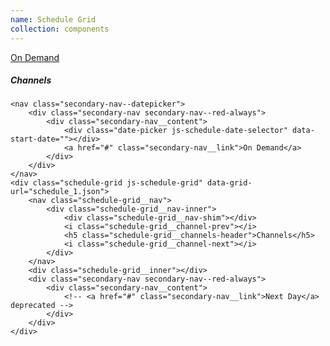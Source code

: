 ```yaml
---
name: Schedule Grid
collection: components
---
```

<nav class="secondary-nav--datepicker">
	<div class="secondary-nav secondary-nav--red-always">
		<div class="secondary-nav__content">
			<div class="date-picker js-schedule-date-selector" data-start-date=""></div>
			<a href="#" class="secondary-nav__link">On Demand</a>
		</div>
	</div>
</nav>
<div class="schedule-grid js-schedule-grid"  data-context="schedule grid" data-grid-url="schedule_1.json">
	<nav class="schedule-grid__nav">
		<div class="schedule-grid__nav-inner">
			<div class="schedule-grid__nav-shim"></div>
			<i class="schedule-grid__channel-prev" data-track data-label="arrow" data-location="left"></i>
			<h5 class="schedule-grid__channels-header">Channels</h5>
			<i class="schedule-grid__channel-next" data-track data-label="arrow" data-location="right"></i>
		</div>
	</nav>
	<div class="schedule-grid__inner"></div>
	<div class="secondary-nav secondary-nav--red-always">
		<div class="secondary-nav__content">
			<!-- <a href="#" class="secondary-nav__link">Next Day</a> deprecated -->
		</div>
	</div>
</div>

```
<nav class="secondary-nav--datepicker">
	<div class="secondary-nav secondary-nav--red-always">
		<div class="secondary-nav__content">
			<div class="date-picker js-schedule-date-selector" data-start-date=""></div>
			<a href="#" class="secondary-nav__link">On Demand</a>
		</div>
	</div>
</nav>
<div class="schedule-grid js-schedule-grid" data-grid-url="schedule_1.json">
	<nav class="schedule-grid__nav">
		<div class="schedule-grid__nav-inner">
			<div class="schedule-grid__nav-shim"></div>
			<i class="schedule-grid__channel-prev"></i>
			<h5 class="schedule-grid__channels-header">Channels</h5>
			<i class="schedule-grid__channel-next"></i>
		</div>
	</nav>
	<div class="schedule-grid__inner"></div>
	<div class="secondary-nav secondary-nav--red-always">
		<div class="secondary-nav__content">
			<!-- <a href="#" class="secondary-nav__link">Next Day</a> deprecated -->
		</div>
	</div>
</div>
```
<style type="text/css">
	.site-sidebar,
	.site-sidebar-toggle {
		display: none;
	}

	.simplified-global-navigation {
		position: absolute;
		top: 0;
		z-index: 9999;
	}

	.site-main {
		padding: 0;
	}

	.site-content {
		max-width: none;
	}
</style>
